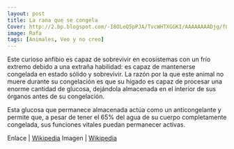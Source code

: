 ```yaml
---
layout: post
title: La rana que se congela
Cover: http://2.bp.blogspot.com/-I8OLeQ5pPJA/TvcWHTXGGKI/AAAAAAAADjg/fQ6_jWwXo3A/s320/Lithobates_sylvaticus_%2528wood_frog%2529.jpg
image: Rafa
tags: [Animales, Veo y no creo]
---
```


Este curioso anfibio es capaz de sobrevivir en ecosistemas con un frío extremo debido a una extraña habilidad: es capaz de mantenerse congelada en estado sólido y sobrevivir.
La razón por la que este animal no muere durante su congelación es que su hígado es capaz de procesar una enorme cantidad de glucosa, dejándola almacenada en el interior de sus órganos antes de su congelación.

Esta glucosa que permanece almacenada actúa como un anticongelante y permite que, a pesar de tener el 65% del agua de su cuerpo completamente congelada, sus funciones vitales puedan permanecer activas.

Enlace | [Wikipedia](http://es.wikipedia.org/wiki/Lithobates_sylvaticus)
Imagen | [Wikipedia](http://es.wikipedia.org/wiki/Archivo:Lithobates_sylvaticus_%28wood_frog%29.jpg)
